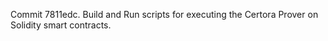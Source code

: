 Commit 7811edc.                    Build and Run scripts for executing the Certora Prover on Solidity smart contracts.